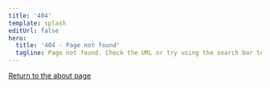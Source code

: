 ```yaml
---
title: '404'
template: splash
editUrl: false
hero:
  title: '404 - Page not found'
  tagline: Page not found. Check the URL or try using the search bar to find what you are looking for.
---
```


[Return to the about page](./about)
